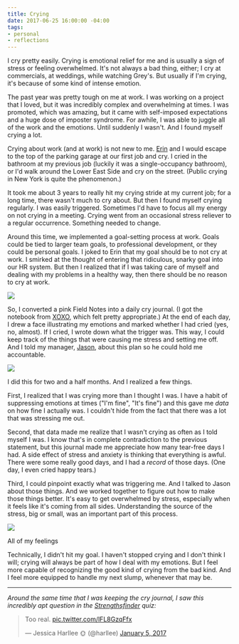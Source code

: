 ```yaml
---
title: Crying
date: 2017-06-25 16:00:00 -04:00
tags:
- personal
- reflections
---
```


I cry pretty easily. Crying is emotional relief for me and is usually a sign of stress or feeling overwhelmed. It's not always a bad thing, either; I cry at commercials, at weddings, while watching Grey's. But usually if I'm crying, it's because of some kind of intense emotion.

The past year was pretty tough on me at work. I was working on a project that I loved, but it was incredibly complex and overwhelming at times. I was promoted, which was amazing, but it came with self-imposed expectations and a huge dose of imposter syndrome. For awhile, I was able to juggle all of the work and the emotions. Until suddenly I wasn't. And I found myself crying a lot.

Crying about work (and at work) is not new to me. [Erin](http://madebyeno.com) and I would escape to the top of the parking garage at our first job and cry. I cried in the bathroom at my previous job (luckily it was a  single-occupancy bathroom), or I'd walk around the Lower East Side and cry on the street. (Public crying in New York is quite the phenomenon.)

It took me about 3 years to really hit my crying stride at my current job; for a long time, there wasn't much to cry about. But then I found myself crying regularly. I was easily triggered. Sometimes I'd have to focus all my energy on not crying in a meeting. Crying went from an occasional stress reliever to a regular occurrence. Something needed to change.

Around this time, we implemented a goal-setting process at work. Goals could be tied to larger team goals, to professional development, or they could be personal goals. I joked to Erin that my goal should be to not cry at work. I smirked at the thought of entering that ridiculous, snarky goal into our HR system. But then I realized that if I was taking care of myself and dealing with my problems in a healthy way, then there should be no reason to cry at work.

<div class="mt-sm-4 mb-sm-4 ml-md-n4 mr-md-n4 text-center">
  <img src="/uploads/dont-cry-workday.jpg">
</div>

So, I converted a pink Field Notes into a daily cry journal. (I got the notebook from [XOXO](http://xoxofest.com), which felt pretty appropriate.) At the end of each day, I drew a face illustrating my emotions and marked whether I had cried (yes, no, almost). If I cried, I wrote down what the trigger was. This way, I could keep track of the things that were causing me stress and setting me off. And I told my manager, [Jason](http://jason-huff.com), about this plan so he could hold me accountable.

<div class="mt-sm-4 mb-sm-4 ml-md-n4 mr-md-n4 text-center">
  <img src="/uploads/2017-06-24-15.47.14-2.jpg">
</div>

I did this for two and a half months. And I realized a few things.

First, I realized that I was crying more than I thought I was. I have a habit of suppressing emotions at times ("I'm fine", "It's fine") and this gave me *data* on how fine I actually was. I couldn't hide from the fact that there was a lot that was stressing me out.

Second, that data made me realize that I wasn't crying as often as I told myself I was. I know that's in complete contradiction to the previous statement, but this journal made me appreciate how many tear-free days I had. A side effect of stress and anxiety is thinking that everything is awful. There were some really good days, and I had a *record* of those days. (One day, I even cried happy tears.)

Third, I could pinpoint exactly what was triggering me. And I talked to Jason about those things. And we worked together to figure out how to make those things better. It's easy to get overwhelmed by stress, especially when it feels like it's coming from all sides. Understanding the source of the stress, big or small, was an important part of this process.

<div class="mt-sm-4 mb-sm-4 ml-md-n4 mr-md-n4 text-center">
  <img src="/uploads/dont-cry.gif">
  <p class="text-small italic text-center">All of my feelings</p>
</div>

Technically, I didn't hit my goal. I haven't stopped crying and I don't think I will; crying will always be part of how I deal with my emotions. But I feel more capable of recognizing the good kind of crying from the bad kind. And I feel more equipped to handle my next slump, whenever that may be.

---

*Around the same time that I was keeping the cry journal, I saw this incredibly apt question in the  [Strengthsfinder](http://www.strengthsfinder.com/home.aspx) quiz:*

<blockquote class="twitter-tweet" data-lang="en"><p lang="en" dir="ltr">Too real. <a href="https://t.co/lFL8GzqFfx">pic.twitter.com/lFL8GzqFfx</a></p>&mdash; Jessica Harllee 🌞 (@harllee) <a href="https://twitter.com/harllee/status/817026056616022017">January 5, 2017</a></blockquote> <script async src="//platform.twitter.com/widgets.js" charset="utf-8"></script>